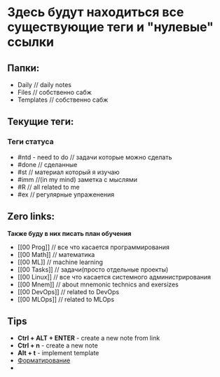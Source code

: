 # Здесь будут находиться все существующие теги и "нулевые" ссылки

## Папки:
- Daily // daily notes
- Files // собственно сабж 
- Templates // собственно сабж

## Текущие теги:
### Теги статуса
- #ntd - need to do // задачи которые можно сделать
- #done // сделанные
- #st // материал который я изучаю
- #imm //(in my mind) заметка с мыслями
- #R // all related to me
- #ex // регулярные упраженения

## Zero links:
**Также буду в них писать план обучения**
- [[00 Prog]] // все что касается программирования
- [[00 Math]] // математика
- [[00 ML]] // machine learning
- [[00 Tasks]] // задачи(просто отдельные проекты) 
- [[00 Linux]] // все что касается системного администрирования
- [[00 Mnem]] // about mnemonic technics and exersizes
- [[00 DevOps]] // related to DevOps
- [[00 MLOps]] // related to MLOps

## Tips
- **Ctrl + ALT + ENTER** - create a new note from link
- **Ctrl + n** - create a new note
- **Alt + t** - implement template
- [Форматирование](https://publish.obsidian.md/help-ru/%D0%A0%D1%83%D0%BA%D0%BE%D0%B2%D0%BE%D0%B4%D1%81%D1%82%D0%B2%D0%B0/%D0%A4%D0%BE%D1%80%D0%BC%D0%B0%D1%82%D0%B8%D1%80%D0%BE%D0%B2%D0%B0%D0%BD%D0%B8%D0%B5+%D0%B7%D0%B0%D0%BC%D0%B5%D1%82%D0%BE%D0%BA)
-  